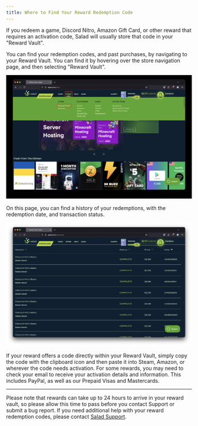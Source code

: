 ```yaml
---
title: Where to Find Your Reward Redemption Code
---
```


If you redeem a game, Discord Nitro, Amazon Gift Card, or other reward that requires an activation code, Salad will
usually store that code in your "Reward Vault".

You can find your redemption codes, and past purchases, by navigating to your Reward Vault. You can find it by hovering
over the store navigation page, and then selecting "Reward Vault".

![Selecting reward vault](../../../../content/images/guides/using-salad/where-to-find-your-reward-redemption-code-1.png)

On this page, you can find a history of your redemptions, with the redemption date, and transaction status.

![Image showing redemption history](../../../../content/images/guides/using-salad/where-to-find-your-reward-redemption-code-2.png)

If your reward offers a code directly within your Reward Vault, simply copy the code with the clipboard icon and then
paste it into Steam, Amazon, or wherever the code needs activation. For some rewards, you may need to check your email
to receive your activation details and information. This includes PayPal, as well as our Prepaid Visas and Mastercards.

---

Please note that rewards can take up to 24 hours to arrive in your reward vault, so please allow this time to pass
before you contact Support or submit a bug report. If you need additional help with your reward redemption codes, please
contact [Salad Support](/contact).
